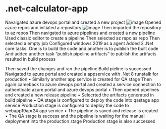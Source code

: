 # .net-calculator-app
Navaigated azure devops portal and created a new project
![image](https://github.com/user-attachments/assets/26f4f9b8-1d2a-415f-bd35-8cb4f3cadc0d)
Opened azure repos and initiated a repository
![image](https://github.com/user-attachments/assets/34e8ddaf-65d7-4a31-a32e-0eb4ae720832)
Then imported the repository to az repos
Then navigated to azure pipelines and created a new pipeline
Used classic editor to create a pipeline
Then selected az repo as repo
Then selected a empty job
Configured windows 2019 as a agent
Added 2 .Net core tasks. One is to build the code and another is to publish the built code
And added another task “publish pipeline artifacts” to publish the artifacts resulted in build process

Then saved the changes and ran the pipeline
Build pieline is successed
Navigated to azure portal and created a appservice with .Net 8 runstalk for production
•
Similarly another app service is created for QA stage
Then again cameback to azure devops portal and created a service connection to authenticate azure portal and azure devops portal
•
Then opened pipelines and created a new release pipeline
•
Selecrted the artifacts generated in build pipeline
•
QA stage is configured to deploy the code into qastage app service
Production stage is configured to deploy the code to webapp19apr24 app service
•
The pipeline is saved and release is created
•
The QA stage is success and the pipeline is waiting for the manual deployment into the production stage
Production stage is also successed
